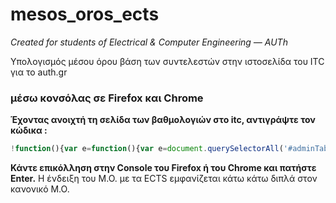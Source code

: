 mesos_oros_ects
===============
_Created for students of Electrical & Computer Engineering — AUTh_

Υπολογισμός  μέσου όρου βάση των συντελεστών στην ιστοσελίδα του ITC για το auth.gr



### μέσω κονσόλας σε Firefox και Chrome ###
**Έχοντας ανοιχτή τη σελίδα των βαθμολογιών στo itc, αντιγράψτε τον κώδικα :**

```javascript
!function(){var e=function(){var e=document.querySelectorAll('#adminTable3>tbody>tr');if(e){for(var t=0,r=0,a=0,l=0,n=0,o=e.length;o>n;++n){var i=e[n],d=parseInt(i.querySelectorAll('td')[7].innerHTML.trim()),c=i.querySelectorAll('td')[8].innerHTML.trim();isNaN(c)||(c=parseFloat(c),c>=5&&(l+=c*d,a+=d,t+=c,++r))}var h=(Math.round(t/r*100)/100,Math.round(l/a*100)/100),u=document.querySelector('h3:last-child');u?u.insertAdjacentHTML('beforeend',' Νέος Μέσος Όρος (ECTS) : <b>'+h+'</b>'):alert('Νέος Μέσος Όρος  :'+h)}};e()}();
```


**Κάντε επικόλληση στην Console του Firefox ή του Chrome και πατήστε Enter.**
Η ένδειξη του Μ.Ο. με τα ECTS εμφανίζεται κάτω κάτω διπλά στον κανονικό Μ.Ο.

